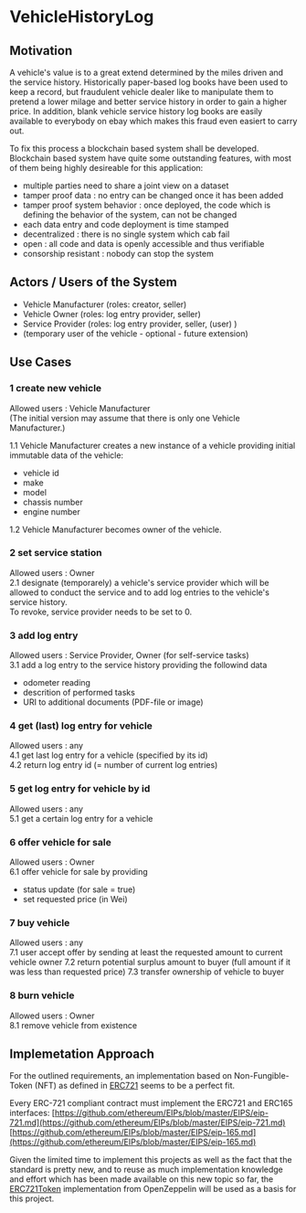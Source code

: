 # VehicleHistoryLog

## Motivation
A vehicle's value is to a great extend determined by the miles driven and the service history. Historically paper-based log books have been used to keep a record, but fraudulent vehicle dealer like to manipulate them to pretend a lower milage and better service history in order to gain a higher price. In addition, blank vehicle service history log books are easily available to everybody on ebay which makes this fraud even easiert to carry out.

To fix this process a blockchain based system shall be developed.
Blockchain based system have quite some outstanding features, with most of them being highly desireable for this application:

* multiple parties need to share a joint view on a dataset
* tamper proof data : no entry can be changed once it has been added
* tamper proof system behavior : once deployed, the code which is defining the behavior of the system, can not be changed
* each data entry and code deployment is time stamped
* decentralized : there is no single system which cab fail
* open : all code and data is openly accessible and thus verifiable
* consorship resistant : nobody can stop the system

## Actors / Users of the System
* Vehicle Manufacturer (roles: creator, seller)
* Vehicle Owner (roles: log entry provider, seller)
* Service Provider (roles: log entry provider, seller, (user) )
* (temporary user of the vehicle - optional - future extension)

## Use Cases

### 1 create new vehicle
Allowed users : Vehicle Manufacturer  
(The initial version may assume that there is only one Vehicle Manufacturer.)

1.1 Vehicle Manufacturer creates a new instance of a vehicle providing initial immutable data of the vehicle:
* vehicle id
* make
* model
* chassis number
* engine number

1.2 Vehicle Manufacturer becomes owner of the vehicle.

### 2 set service station
Allowed users : Owner  
2.1 designate (temporarely) a vehicle's service provider which will be allowed to conduct the service and to add log entries to the vehicle's service history.  
To revoke, service provider needs to be set to 0.

### 3 add log entry
Allowed users : Service Provider, Owner (for self-service tasks)  
3.1 add a log entry to the service history providing the followind data  
* odometer reading
* descrition of performed tasks
* URI to additional documents (PDF-file or image)

### 4 get (last) log entry for vehicle
Allowed users : any  
4.1 get last log entry for a vehicle (specified by its id)  
4.2 return log entry id (= number of current log entries)

### 5 get log entry for vehicle by id
Allowed users : any  
5.1 get a certain log entry for a vehicle

### 6 offer vehicle for sale
Allowed users : Owner  
6.1 offer vehicle for sale by providing
* status update (for sale = true)
* set requested price (in Wei)

### 7 buy vehicle
Allowed users : any  
7.1 user accept offer by sending at least the requested amount to current vehicle owner
7.2 return potential surplus amount to buyer (full amount if it was less than requested price)
7.3 transfer ownership of vehicle to buyer

### 8 burn vehicle
Allowed users : Owner  
8.1 remove vehicle from existence


## Implemetation Approach
For the outlined requirements, an implementation based on Non-Fungible-Token (NFT) as defined in [ERC721](https://github.com/ethereum/EIPs/blob/master/EIPS/eip-721.md) seems to be a perfect fit.

Every ERC-721 compliant contract must implement the ERC721 and ERC165 interfaces:
[https://github.com/ethereum/EIPs/blob/master/EIPS/eip-721.md](https://github.com/ethereum/EIPs/blob/master/EIPS/eip-721.md)  
[https://github.com/ethereum/EIPs/blob/master/EIPS/eip-165.md](https://github.com/ethereum/EIPs/blob/master/EIPS/eip-165.md)

Given the limited time to implement this projects as well as the fact that the standard is pretty new, and to reuse as much implementation knowledge and effort which has been made available on this new topic so far, the [ERC721Token](https://github.com/OpenZeppelin/zeppelin-solidity/blob/master/contracts/token/ERC721/ERC721Token.sol) implementation from OpenZeppelin will be used as a basis for this project.

